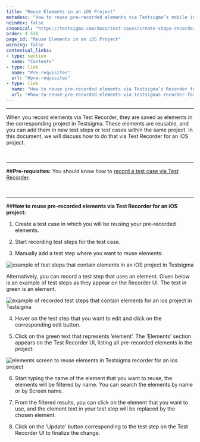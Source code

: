 ```yaml
---
title: "Reuse Elements in an iOS Project"
metadesc: "How to reuse pre-recorded elements via Testsigma’s mobile inspector for an iOS project"
noindex: false
canonical: "https://testsigma.com/docs/test-cases/create-steps-recorder/ios-apps/reuse-elements/"
order: 4.536
page_id: "Reuse Elements in an iOS Project"
warning: false
contextual_links:
- type: section
  name: "Contents" 
- type: link
  name: "Pre-requisites"
  url: "#pre-requisites"
- type: link
  name: "How to reuse pre-recorded elements via Testsigma’s Recorder for an iOS project"
  url: "#how-to-reuse-pre-recorded-elements-via-testsigmas-recorder-for-an-ios-project"
---
```


---
When you record elements via Test Recorder, they are saved as elements in the corresponding project in Testsigma. These elements are reusable, and you can add them in new test steps or test cases within the same project. In this document, we will discuss how to do that via Test Recorder for an iOS project.

&emsp;

---
##**Pre-requisites:**
You should know how to [record a test case via Test Recorder](https://testsigma.com/docs/test-cases/create-steps-recorder/ios-apps/overview/).

&emsp;

---
##**How to reuse pre-recorded elements via Test Recorder for an iOS project:**

1. Create a test case in which you will be reusing your pre-recorded elements.
   
2. Start recording test steps for the test case.
   
3. Manually add a test step where you want to reuse elements:

![example of test steps that contain elements in an iOS project in Testsigma](https://docs.testsigma.com/images/reuse-elements/test-steps-that-contain-elements-testsigma-ios.png)

Alternatively, you can record a test step that uses an element. Given below is an example of test steps as they appear on the Recorder UI. The text in green is an element.

![example of recorded test steps that contain elements for an ios project in Testsigma](https://docs.testsigma.com/images/reuse-elements/recorded-test-steps-that-contain-element-testsigma-ios.png)

4. Hover on the test step that you want to edit and click on the corresponding edit button. 

5. Click on the green text that represents ‘element’. The ‘Elements’ section appears on the Test Recorder UI, listing all pre-recorded elements in the project:

![elements screen to reuse elements in Testsigma recorder for an ios project](https://docs.testsigma.com/images/reuse-elements/elements-screen-reuse-elements-testsigma-recorder-ios.png)

6. Start typing the name of the element that you want to reuse, the elements will be filtered by name. You can search the elements by name or by Screen name.
   
7. From the filtered results, you can click on the element that you want to use, and the element text in your test step will be replaced by the chosen element.
   
8. Click on the ‘Update’ button corresponding to the test step on the Test Recorder UI to finalize the change.

